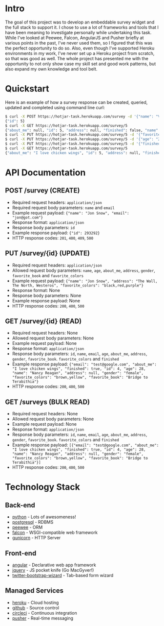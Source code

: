 # Intro
The goal of this project was to develop an embeddable survey widget and the full stack to support it.  I chose to use a lot of frameworks and tools that I have been meaning to investigate personally while undertaking this task.  While I've looked at Peewee, Falcon, AngularJS and Pusher briefly at various points in the past, I've never used them, so I figured that this was the perfect opportunity to do so.  Also, even though I've supported Heroku environments in my work, I've never set up a Heroku project from scratch, so that was good as well.  The whole project has presented me with the opportunity to not only show case my skill set and good work patterns, but also expand my own knowledge and tool belt.

# Quickstart
Here is an example of how a survey response can be created, queried, updated and completed using command line curl:

```bash
$ curl -X POST https://hotjar-task.herokuapp.com/survey -d '{"name": "Vladimir Putin", "email": "vlad@russia.ru"}' -H 'Content-Type: application/json'
{"id": 5}
$ curl -X GET https://hotjar-task.herokuapp.com/survey/5
{"about_me": null, "id": 5, "address": null, "finished": false, "name": "Vladimir Putin", "email": "vlad@russia.ru", "age": null, "favorite_colors": null, "favorite_book": null, "gender": null} 
$ curl -X PUT https://hotjar-task.herokuapp.com/survey/5 -d '{"favorite_book": "Inferno"}' -H 'Content-Type: application/json'
$ curl -X PUT https://hotjar-task.herokuapp.com/survey/5 -d '{"age": "28", "about_me": "I love chicken wings"}' -H 'Content-Type: application/json'
$ curl -X PUT https://hotjar-task.herokuapp.com/survey/5 -d '{"finished": "true"}' -H 'Content-Type: application/json'
$ curl -X GET https://hotjar-task.herokuapp.com/survey/5
{"about_me": "I love chicken wings", "id": 5, "address": null, "finished": true, "name": "Vladimir Putin", "email": "vlad@russia.ru", "age": 28, "favorite_colors": null, "favorite_book": "Inferno", "gender": null}
```

# API Documentation
## POST /survey (CREATE)
* Required request headers: `application/json`
* Required request body parameters: `name` and `email`
* Example request payload: `{"name": "Jon Snow", "email": "jon@got.com"}`
* Response format: `application/json`
* Response body parameters: `id`
* Example response payload: `{"id": 293292}` 
* HTTP response codes: `201`, `400`, `409`, `500`

## PUT /survey/{id} (UPDATE)
* Required request headers: `application/json`
* Allowed request body parameters: `name`, `age`, `about_me`, `address`, `gender`, `favorite_book` and `favorite_colors`
* Example request payload: `{"name": "Jon Snow", "address": "The Wall, The North, Westeros", "favorite_colors": "black,red,purple"}`
* Response format: None
* Response body parameters: None
* Example response payload: None
* HTTP response codes: `200`, `400`, `500`

## GET /survey/{id} (READ)
* Required request headers: None
* Allowed request body parameters: None
* Example request payload: None
* Response format: `application/json`
* Response body parameters: `id`, `name`, `email`, `age`, `about_me`, `address`, `gender`, `favorite_book`. `favorite_colors` and `finished`
* Example response payload: `{"email": "test@google.com", "about_me": "I love chicken wings", "finished": true, "id": 4, "age": 28, "name": "Nancy Reagan", "address": null, "gender": "female", "favorite_colors": "brown,yellow", "favorite_book": "Bridge to Terabithia"}`
* HTTP response codes: `200`, `400`, `500`

## GET /surveys (BULK READ)
* Required request headers: None
* Allowed request body parameters: None
* Example request payload: None
* Response format: `application/json`
* Response body parameters: `id`, `name`, `email`, `age`, `about_me`, `address`, `gender`, `favorite_book`. `favorite_colors` and `finished`
* Example response payload: `[{"email": "test@google.com", "about_me": "I love chicken wings", "finished": true, "id": 4, "age": 28, "name": "Nancy Reagan", "address": null, "gender": "female", "favorite_colors": "brown,yellow", "favorite_book": "Bridge to Terabithia"}]`
* HTTP response codes: `200`, `400`, `500`

# Technology Stack
## Back-end
- [python] - Lots of awesomeness!
- [postgresql] - RDBMS
- [peewee] - ORM
- [falcon] - WSGI-compatible web framework
- [gunicorn] - HTTP Server

## Front-end
- [angular] - Declarative web app framework
- [jquery] - JS pocket knife (Go MacGyver!)
- [twitter-bootstrap-wizard] - Tab-based form wizard

## Managed Services
- [heroku] - Cloud hosting
- [github] - Source control
- [circleci] - Continuous integration
- [pusher] - Real-time messaging

[angular]: <https://angularjs.org/>
[circleci]: <https://circleci.com/gh/jllivermont/hotjar-task>
[falcon]: <https://falcon.readthedocs.io/en/stable/>
[github]: <https://github.com/jllivermont/hotjar-task>
[gunicorn]: <http://gunicorn.org/>
[heroku]: <https://hotjar-task.herokuapp.com>
[jquery]: <https://jquery.com/>
[peewee]: <http://docs.peewee-orm.com/en/latest/>
[postgresql]: <https://www.postgresql.org/>
[pusher]: <https://pusher.com/>
[python]: <https://docs.python.org/3/>
[twitter-bootstrap-wizard]: <https://github.com/VinceG/twitter-bootstrap-wizard>
